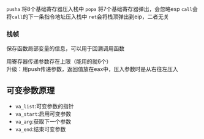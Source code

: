 `pusha` 将8个基础寄存器压入栈中
`popa` 将7个基础寄存器弹出，会忽略esp
`call`会将`call`的下一条指令地址压入栈中
`ret`会将栈顶弹出到eip，二者无关
### 栈帧
保存函数局部变量的信息，可以用于回溯调用函数

用寄存器传递参数存在上限（能用的就6个）  
升级：用push传递参数，返回值放在eax中，压入参数时是从右往左压入

## 可变参数原理
- `va_list`:可变参数的指针
- `va_start`:启用可变参数
- `va_arg`:获取下一个参数
- `va_end`:结束可变参数